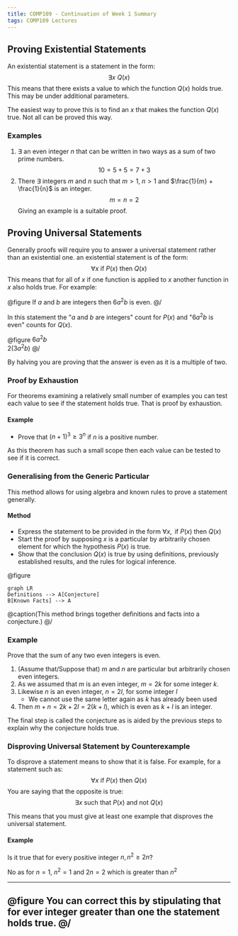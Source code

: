 ```yaml
---
title: COMP109 - Continuation of Week 1 Summary
tags: COMP109 Lectures
---
```

## Proving Existential Statements
An existential statement is a statement in the form: 
$$\exists x\ Q(x)$$
This means that there exists a value to which the function $Q(x)$ holds true. This may be under additional parameters.

The easiest way to prove this is to find an $x$ that makes the function $Q(x)$ true. Not all can be proved this way. 

### Examples
1. $\exists$ an even integer $n$ that can be written in two ways as a sum of two prime numbers. 
	$$10=5+5=7+3$$
1. There $\exists$ integers $m$ and $n$ such that $m>1$, $n>1$ and $\frac{1}{m} + \frac{1}{n}$ is an integer.
	$$m=n=2$$
		Giving an example is a suitable proof.

## Proving Universal Statements
Generally proofs will require you to answer a universal statement rather than an existential one. an existential statement is of the form:
$$\forall x \text{ if } P(x) \text{ then } Q(x)$$
This means that for all of $x$ if one function is applied to $x$ another function in $x$ also holds true. For example:

@figure
If $a$ and $b$ are integers then $6a^2b$ is even.
@/

In this statement the "$a$ and $b$ are integers" count for $P(x)$ and "$6a^2b$ is even" counts for $Q(x)$. 

@figure
$6a^2b$  
$2(3a^2b)$
@/

By halving you are proving that the answer is even as it is a multiple of two.

### Proof by Exhaustion
For theorems examining a relatively small number of examples you can test each value to see if the statement holds true. That is proof by exhaustion.

#### Example
* Prove that $(n+1)^3 \geq 3^n$ if $n$ is a positive number.

As this theorem has such a small scope then each value can be tested to see if it is correct.

### Generalising from the Generic Particular
This method allows for using algebra and known rules to prove a statement generally.

#### Method
* Express the statement to be provided in the form $\forall x,\text{ if } P(x) \text{ then } Q(x)$
* Start the proof by supposing $x$ is a particular by arbitrarily chosen element for which the hypothesis $P(x)$ is true.
* Show that the conclusion $Q(x)$ is true by using definitions, previously established results, and the rules for logical inference.

@figure
```mermaid
graph LR
Definitions --> A[Conjecture]
B[Known Facts] --> A
```
@caption(This method brings together definitions and facts into a conjecture.)
@/

### Example
Prove that the sum of any two even integers is even.

1. (Assume that/Suppose that) $m$ and $n$ are particular but arbitrarily chosen even integers.
1. As we assumed that $m$ is an even integer, $m = 2k$ for some integer $k$. 
1. Likewise $n$ is an even integer, $n = 2l$, for some integer $l$
	* We cannot use the same letter again as $k$ has already been used
1. Then $m+n=2k+2l=2(k+l)$, which is even as $k+l$ is an integer.

The final step is called the conjecture as is aided by the previous steps to explain why the conjecture holds true.

### Disproving Universal Statement by Counterexample
To disprove a statement means to show that it is false. For example, for a statement such as:
$$\forall x \text{ if } P(x) \text{ then } Q(x)$$
You are saying that the opposite is true:
$$\exists x \text{ such that } P(x) \text{ and not } Q(x)$$

This means that you must give at least one example that disproves the universal statement.

#### Example
Is it true that for every positive integer $n,n^2\geq 2n$?

No as for $n=1,\ n^2 = 1$ and $2n=2$ which is greater than $n^2$
		
---
@figure
You can correct this by stipulating that for ever integer greater than one the statement holds true.
@/
---